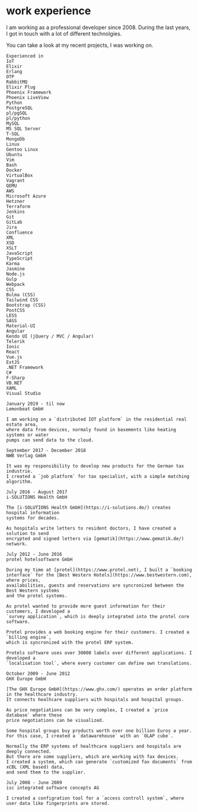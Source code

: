 # work experience

I am working as a professional developer since 2008.
During the last years, I got in touch with a lot of different technolgies. 

You can take a look at my recent projects, I was working on.

<!--more-->

<!--first element will be displayed as card title -->
```tag-cloud
Experienced in
IoT
Elixir
Erlang
OTP
RabbitMQ
Elixir Plug
Phoenix Framework
Phoenix LiveView
Python
PostgreSQL
pl/pgSQL
pl/python
MySQL
MS SQL Server
T-SQL
MongoDb
Linux
Gentoo Linux
Ubuntu
Vim
Bash
Docker
VirtualBox
Vagrant
QEMU
AWS
Microsoft Azure
Hetzner
Terraform
Jenkins
Git
GitLab
Jira
Confluence
XML
XSD
XSLT
JavaScript
TypeScript
Karma
Jasmine
Node.js
Gulp
Webpack
CSS
Bulma (CSS)
Tailwind CSS
Bootstrap (CSS)
PostCSS
LESS
SASS
Material-UI
Angular
Kendo UI (jQuery / MVC / Angular)
Telerik
Ionic
React
Vue.js
ExtJS
.NET Framework
C#
F-Sharp
VB.NET
XAML
Visual Studio
```

<!--
experience card:

first line: timespan
second line: company
rest: description

hint: the description will pass a markdown parser
-->

```experience
January 2019 - til now
Lemonbeat GmbH

I am working on a `distributed IOT platform` in the residential real estate area, 
where data from devices, normaly found in basements like heating systems or water 
pumps can send data to the cloud.
```

```experience
September 2017 - December 2018
NWB Verlag GmbH

It was my responsibility to develop new products for the German tax industrie.
I created a `job platform` for tax specialist, with a simple matching algorithm.
```

```experience
July 2016 - August 2017
i-SOLUTIONS Health GmbH

The [i-SOLUTIONS Health GmbH](https://i-solutions.de/) creates hospital information 
systems for decades.

As hospitals write letters to resident doctors, I have created a solution to send 
encrypted and signed letters via [gematik](https://www.gematik.de/) network.
```

```experience
July 2012 - June 2016
protel hotelsoftware GmbH

During my time at [protel](https://www.protel.net), I built a `booking interface` for the [Best Western Hotels](https://www.bestwestern.com), where prices, 
availabilities, guests and reservations are syncronized between the Best Western systems 
and the protel systems.

As protel wanted to provide more guest information for their customers, I developed a 
`survey application`, which is deeply integrated into the protel core software. 

Protel provides a web booking engine for their customers. I created a `billing engine`, 
which is syncronized with the protel ERP system.

Protels software uses over 30000 labels over different applications. I developed a 
`localisation tool`, where every customer can define own translations.
```

```experience
October 2009 - June 2012 
GHX Europe GmbH

[The GHX Europe GmbH](https://www.ghx.com/) operates an order platform in the healthcare industry. 
It connects healhcare suppliers with hospitals and hospital groups.

As price negotiations can be very complex, I created a `price database` where these
price negotiations can be visualized. 

Some hospital groups buy products worth over one billion Euros a year. 
For this case, I created a `datawarehouse` with an `OLAP cube`.

Normally the ERP systems of healthcare suppliers and hospitals are deeply connected. 
But there are some suppliers, which are working with fax devices. 
I created a system, which can generate `customized fax documents` from xCBL (XML based) data,
and send them to the supplier.
```

```experience
July 2008 - June 2009
isc integrated software concepts AG

I created a configration tool for a `access controll system`, where user data like fingerprints are stored.
```
